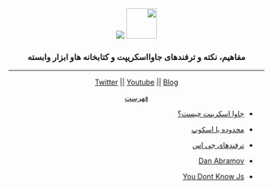 <div align="center" dir="rtl">
  <img height="60" src="https://img.icons8.com/color/344/javascript.png">
  <img src="https://img.icons8.com/nolan/64/react-native.png"/>
  <h3>مفاهیم، نکته و ترفندهای جاوااسکریپت و کتابخانه هاو ابزار وابسته </h3>

---

<a href="https://twitter.com/HoomanAmini">Twitter</a>
|| <a href="youtube.com/c/hoomanamini">Youtube</a>
|| <a href="https://virgool.io/@amini.hooman">Blog</a>

[فهرست](/README.md)

</div>
<div dir="rtl">

- [جاوا اسکریپت چیست؟](/01WhatIsJavascript.md)

- [محدوده یا اسکوپ](/02Scope.md)

- [ترفندهای جی اس](/Tips.md)

- [Dan Abramov](/DanAbramov/index.md)

- [You Dont Know Js](/You-Dont-Know-JS/index.md)
<div>
